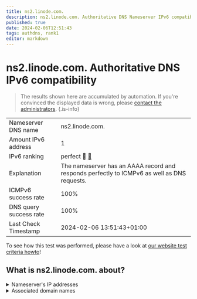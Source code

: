 ```yaml
---
title: ns2.linode.com.
description: ns2.linode.com. Authoritative DNS Nameserver IPv6 compatibility
published: true
date: 2024-02-06T12:51:43
tags: authdns, rank1
editor: markdown
---
```


# ns2.linode.com. Authoritative DNS IPv6 compatibility

> The results shown here are accumulated by automation. If you're convinced the displayed data is wrong, please [contact the administrators](/howto/chat). 
{.is-info}




|   |   |
| - | - |
| Nameserver DNS name | ns2.linode.com.
| Amount IPv6 address | 1
| IPv6 ranking | perfect :1st_place_medal: [🔗](/howto/ranking) |
| Explanation | The nameserver has an AAAA record and responds perfectly to ICMPv6 as well as DNS requests. |
| ICMPv6 success rate | 100%|
| DNS query success rate | 100% |
| Last Check Timestamp | 2024-02-06 13:51:43+01:00 |

To see how this test was performed, please have a look at [our website test criteria howto](/howto/testcriteria/authdns)!


## What is ns2.linode.com. about?




<details>
<summary>Nameserver's IP addresses</summary>

2400:cb00:2049:1::a29f:1827

</details>



<details>
<summary>Associated domain names</summary>

pouchdb.com

www.sqlite.org

</details>
